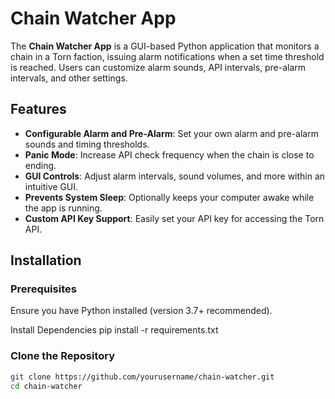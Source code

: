 # Chain Watcher App

The **Chain Watcher App** is a GUI-based Python application that monitors a chain in a Torn faction, issuing alarm notifications when a set time threshold is reached. Users can customize alarm sounds, API intervals, pre-alarm intervals, and other settings.

## Features

- **Configurable Alarm and Pre-Alarm**: Set your own alarm and pre-alarm sounds and timing thresholds.
- **Panic Mode**: Increase API check frequency when the chain is close to ending.
- **GUI Controls**: Adjust alarm intervals, sound volumes, and more within an intuitive GUI.
- **Prevents System Sleep**: Optionally keeps your computer awake while the app is running.
- **Custom API Key Support**: Easily set your API key for accessing the Torn API.

## Installation

### Prerequisites

Ensure you have Python installed (version 3.7+ recommended). 

Install Dependencies
pip install -r requirements.txt


### Clone the Repository

```bash
git clone https://github.com/yourusername/chain-watcher.git
cd chain-watcher


